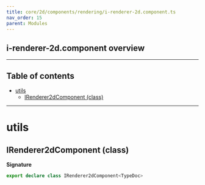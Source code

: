 ```yaml
---
title: core/2d/components/rendering/i-renderer-2d.component.ts
nav_order: 15
parent: Modules
---
```


## i-renderer-2d.component overview

---

<h2 class="text-delta">Table of contents</h2>

- [utils](#utils)
  - [IRenderer2dComponent (class)](#irenderer2dcomponent-class)

---

# utils

## IRenderer2dComponent (class)

**Signature**

```ts
export declare class IRenderer2dComponent<TypeDoc>
```
